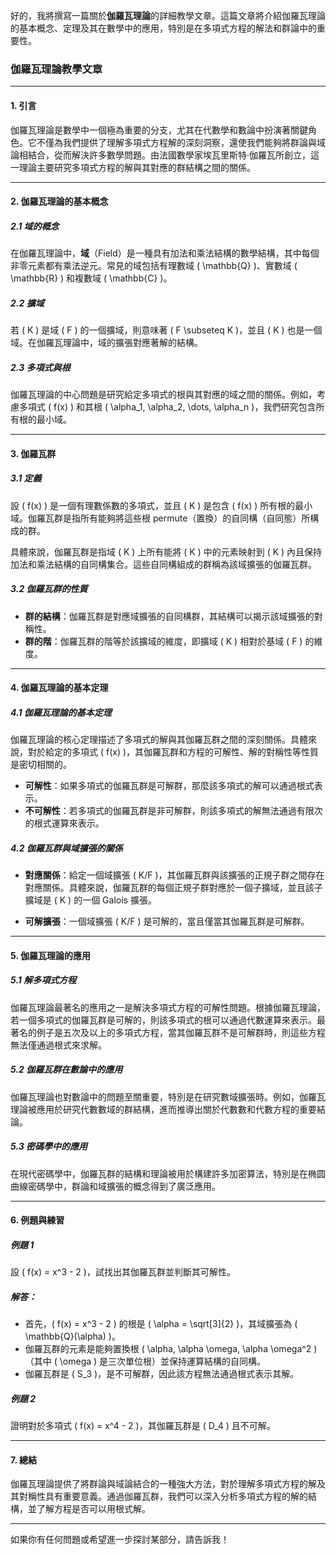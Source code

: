 好的，我將撰寫一篇關於**伽羅瓦理論**的詳細教學文章。這篇文章將介紹伽羅瓦理論的基本概念、定理及其在數學中的應用，特別是在多項式方程的解法和群論中的重要性。

### 伽羅瓦理論教學文章

---

#### 1. 引言

伽羅瓦理論是數學中一個極為重要的分支，尤其在代數學和數論中扮演著關鍵角色。它不僅為我們提供了理解多項式方程解的深刻洞察，還使我們能夠將群論與域論相結合，從而解決許多數學問題。由法國數學家埃瓦里斯特·伽羅瓦所創立，這一理論主要研究多項式方程的解與其對應的群結構之間的關係。

---

#### 2. 伽羅瓦理論的基本概念

##### 2.1 域的概念

在伽羅瓦理論中，**域**（Field）是一種具有加法和乘法結構的數學結構，其中每個非零元素都有乘法逆元。常見的域包括有理數域 \( \mathbb{Q} \)、實數域 \( \mathbb{R} \) 和複數域 \( \mathbb{C} \)。

##### 2.2 擴域

若 \( K \) 是域 \( F \) 的一個擴域，則意味著 \( F \subseteq K \)，並且 \( K \) 也是一個域。在伽羅瓦理論中，域的擴張對應著解的結構。

##### 2.3 多項式與根

伽羅瓦理論的中心問題是研究給定多項式的根與其對應的域之間的關係。例如，考慮多項式 \( f(x) \) 和其根 \( \alpha_1, \alpha_2, \dots, \alpha_n \)，我們研究包含所有根的最小域。

---

#### 3. 伽羅瓦群

##### 3.1 定義

設 \( f(x) \) 是一個有理數係數的多項式，並且 \( K \) 是包含 \( f(x) \) 所有根的最小域。伽羅瓦群是指所有能夠將這些根 permute（置換）的自同構（自同態）所構成的群。

具體來說，伽羅瓦群是指域 \( K \) 上所有能將 \( K \) 中的元素映射到 \( K \) 內且保持加法和乘法結構的自同構集合。這些自同構組成的群稱為該域擴張的伽羅瓦群。

##### 3.2 伽羅瓦群的性質

- **群的結構**：伽羅瓦群是對應域擴張的自同構群，其結構可以揭示該域擴張的對稱性。
- **群的階**：伽羅瓦群的階等於該擴域的維度，即擴域 \( K \) 相對於基域 \( F \) 的維度。

---

#### 4. 伽羅瓦理論的基本定理

##### 4.1 伽羅瓦理論的基本定理

伽羅瓦理論的核心定理描述了多項式的解與其伽羅瓦群之間的深刻關係。具體來說，對於給定的多項式 \( f(x) \)，其伽羅瓦群和方程的可解性、解的對稱性等性質是密切相關的。

- **可解性**：如果多項式的伽羅瓦群是可解群，那麼該多項式的解可以通過根式表示。
- **不可解性**：若多項式的伽羅瓦群是非可解群，則該多項式的解無法通過有限次的根式運算來表示。

##### 4.2 伽羅瓦群與域擴張的關係

- **對應關係**：給定一個域擴張 \( K/F \)，其伽羅瓦群與該擴張的正規子群之間存在對應關係。具體來說，伽羅瓦群的每個正規子群對應於一個子擴域，並且該子擴域是 \( K \) 的一個 Galois 擴張。

- **可解擴張**：一個域擴張 \( K/F \) 是可解的，當且僅當其伽羅瓦群是可解群。

---

#### 5. 伽羅瓦理論的應用

##### 5.1 解多項式方程

伽羅瓦理論最著名的應用之一是解決多項式方程的可解性問題。根據伽羅瓦理論，若一個多項式的伽羅瓦群是可解的，則該多項式的根可以通過代數運算來表示。最著名的例子是五次及以上的多項式方程，當其伽羅瓦群不是可解群時，則這些方程無法僅通過根式來求解。

##### 5.2 伽羅瓦群在數論中的應用

伽羅瓦理論也對數論中的問題至關重要，特別是在研究數域擴張時。例如，伽羅瓦理論被應用於研究代數數域的群結構，進而推導出關於代數數和代數方程的重要結論。

##### 5.3 密碼學中的應用

在現代密碼學中，伽羅瓦群的結構和理論被用於構建許多加密算法，特別是在椭圆曲線密碼學中，群論和域擴張的概念得到了廣泛應用。

---

#### 6. 例題與練習

##### 例題 1

設 \( f(x) = x^3 - 2 \)，試找出其伽羅瓦群並判斷其可解性。

##### 解答：
- 首先，\( f(x) = x^3 - 2 \) 的根是 \( \alpha = \sqrt[3]{2} \)，其域擴張為 \( \mathbb{Q}(\alpha) \)。
- 伽羅瓦群的元素是能夠置換根 \( \alpha, \alpha \omega, \alpha \omega^2 \)（其中 \( \omega \) 是三次單位根）並保持運算結構的自同構。
- 伽羅瓦群是 \( S_3 \)，是不可解群，因此該方程無法通過根式表示其解。

##### 例題 2

證明對於多項式 \( f(x) = x^4 - 2 \)，其伽羅瓦群是 \( D_4 \) 且不可解。

---

#### 7. 總結

伽羅瓦理論提供了將群論與域論結合的一種強大方法，對於理解多項式方程的解及其對稱性具有重要意義。通過伽羅瓦群，我們可以深入分析多項式方程的解的結構，並了解方程是否可以用根式解。

---

如果你有任何問題或希望進一步探討某部分，請告訴我！